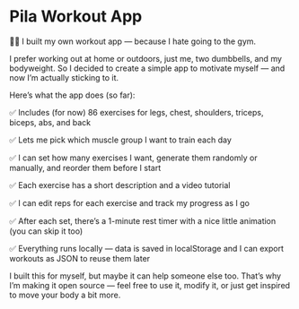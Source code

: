# Pila Workout App


🏋️‍♂️ I built my own workout app — because I hate going to the gym.

I prefer working out at home or outdoors, just me, two dumbbells, and my bodyweight. So I decided to create a simple app to motivate myself — and now I’m actually sticking to it.


Here’s what the app does (so far):

✅ Includes (for now) 86 exercises for legs, chest, shoulders, triceps, biceps, abs, and back

 ✅ Lets me pick which muscle group I want to train each day

 ✅ I can set how many exercises I want, generate them randomly or manually, and reorder them before I start

 ✅ Each exercise has a short description and a video tutorial

 ✅ I can edit reps for each exercise and track my progress as I go

 ✅ After each set, there’s a 1-minute rest timer with a nice little animation (you can skip it too)

 ✅ Everything runs locally — data is saved in localStorage and I can export workouts as JSON to reuse them later



I built this for myself, but maybe it can help someone else too. That’s why I’m making it open source — feel free to use it, modify it, or just get inspired to move your body a bit more.
